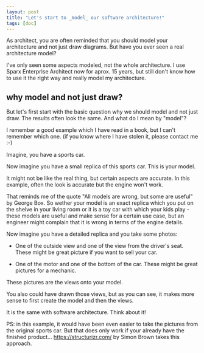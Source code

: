 ```yaml
---
layout: post
title: "Let's start to _model_ our software architecture!"
tags: [doc]
---
```


As architect, you are often reminded that you should model your architecture and not just draw diagrams. But have you ever seen a real architecture model?

I've only seen some aspects modeled, not the whole architecture. I use Sparx Enterprise Architect now for aprox. 15 years, but still don't know how to use it the right way and really model my architecture.

## why model and not just draw?

But let's first start with the basic question why we should model and not just draw. The results often look the same. And what do I mean by "model"? 

I remember a good example which I have read in a book, but I can't remember which one.
(if you know where I have stolen it, please contact me :-)

Imagine, you have a sports car.

Now imagine you have a small replica of this sports car. This is your model.

It might not be like the real thing, but certain aspects are accurate. In this example, often the look is accurate but the engine won't work.

That reminds me of the quote "All models are wrong, but some are useful" by George Box. So wether your model is an exact replica which you put on the shelve in your living room or it is a toy car with which your kids play - these models are useful and make sense for a certain use case, but an engineer might complain that it is wrong in terms of the engine details.

Now imagine you have a detailed replica and you take some photos:

* One of the outside view and one of the view from the driver's seat. These might be great picture if you want to sell your car.

* One of the motor and one of the bottom of the car. These might be great pictures for a mechanic.

These pictures are the views onto your model.

You also could have drawn those views, but as you can see, it makes more sense to first create the model and then the views.

It is the same with software architecture. Think about it!

PS: in this example, it would have been even easier to take the pictures from the original sports car. But that does only work if your already have the finished product... https://structurizr.com/ by Simon Brown takes this approach.